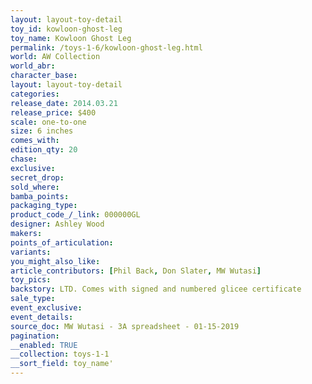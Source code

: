 ```yaml
---
layout: layout-toy-detail 
toy_id: kowloon-ghost-leg
toy_name: Kowloon Ghost Leg
permalink: /toys-1-6/kowloon-ghost-leg.html
world: AW Collection
world_abr: 
character_base: 
layout: layout-toy-detail
categories: 
release_date: 2014.03.21
release_price: $400 
scale: one-to-one
size: 6 inches
comes_with: 
edition_qty: 20
chase: 
exclusive: 
secret_drop: 
sold_where: 
bamba_points: 
packaging_type: 
product_code_/_link: 000000GL
designer: Ashley Wood
makers: 
points_of_articulation: 
variants: 
you_might_also_like: 
article_contributors: [Phil Back, Don Slater, MW Wutasi]
toy_pics: 
backstory: LTD. Comes with signed and numbered glicee certificate
sale_type: 
event_exclusive: 
event_details: 
source_doc: MW Wutasi - 3A spreadsheet - 01-15-2019
pagination: 
__enabled: TRUE
__collection: toys-1-1
__sort_field: toy_name'
---
```

